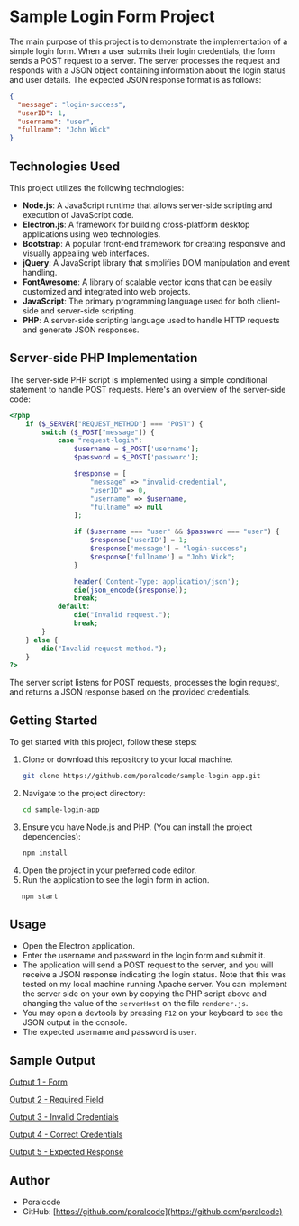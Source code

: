 # Sample Login Form Project

The main purpose of this project is to demonstrate the implementation of a simple login form. When a user submits their login credentials, the form sends a POST request to a server. The server processes the request and responds with a JSON object containing information about the login status and user details. The expected JSON response format is as follows:

```json
{
  "message": "login-success",
  "userID": 1,
  "username": "user",
  "fullname": "John Wick"
}
```

## Technologies Used

This project utilizes the following technologies:

- **Node.js**: A JavaScript runtime that allows server-side scripting and execution of JavaScript code.
- **Electron.js**: A framework for building cross-platform desktop applications using web technologies.
- **Bootstrap**: A popular front-end framework for creating responsive and visually appealing web interfaces.
- **jQuery**: A JavaScript library that simplifies DOM manipulation and event handling.
- **FontAwesome**: A library of scalable vector icons that can be easily customized and integrated into web projects.
- **JavaScript**: The primary programming language used for both client-side and server-side scripting.
- **PHP**: A server-side scripting language used to handle HTTP requests and generate JSON responses.

## Server-side PHP Implementation

The server-side PHP script is implemented using a simple conditional statement to handle POST requests. Here's an overview of the server-side code:

```php
<?php
    if ($_SERVER["REQUEST_METHOD"] === "POST") {
        switch ($_POST["message"]) {
            case "request-login":
                $username = $_POST['username'];
                $password = $_POST['password'];

                $response = [
                    "message" => "invalid-credential",
                    "userID" => 0,
                    "username" => $username,
                    "fullname" => null
                ];

                if ($username === "user" && $password === "user") {
                    $response['userID'] = 1;
                    $response['message'] = "login-success";
                    $response['fullname'] = "John Wick";
                }

                header('Content-Type: application/json');
                die(json_encode($response));
                break;
            default:
                die("Invalid request.");
                break;
        }
    } else {
        die("Invalid request method.");
    }
?>
```

The server script listens for POST requests, processes the login request, and returns a JSON response based on the provided credentials.

## Getting Started

To get started with this project, follow these steps:

1. Clone or download this repository to your local machine.
   ```bash
   git clone https://github.com/poralcode/sample-login-app.git
   ```
2. Navigate to the project directory:
   ```bash
   cd sample-login-app
   ```
3. Ensure you have Node.js and PHP. (You can install the project dependencies):
   ```bash
   npm install
   ```
4. Open the project in your preferred code editor.
5. Run the application to see the login form in action.

```bash
   npm start
```

## Usage

- Open the Electron application.
- Enter the username and password in the login form and submit it.
- The application will send a POST request to the server, and you will receive a JSON response indicating the login status. Note that this was tested on my local machine running Apache server. You can implement the server side on your own by copying the PHP script above and changing the value of the `serverHost` on the file `renderer.js`.
- You may open a devtools by pressing `F12` on your keyboard to see the JSON output in the console.
- The expected username and password is `user`.

## Sample Output

[Output 1 - Form](https://github.com/poralcode/sample-login-app/blob/main/sample_output/Output%201%20-%20Form.png)

[Output 2 - Required Field](https://github.com/poralcode/sample-login-app/blob/main/sample_output/Output%202%20-%20Required%20Field.png)

[Output 3 - Invalid Credentials](https://github.com/poralcode/sample-login-app/blob/main/sample_output/Output%203%20-%20Invalid%20Credentials.png)

[Output 4 - Correct Credentials](https://github.com/poralcode/sample-login-app/blob/main/sample_output/Output%204%20-%20Correct%20Credentials.png)

[Output 5 - Expected Response](https://github.com/poralcode/sample-login-app/blob/main/sample_output/Output%205%20-%20Expected%20Response.png)

## Author

- Poralcode
- GitHub: [https://github.com/poralcode](https://github.com/poralcode)
